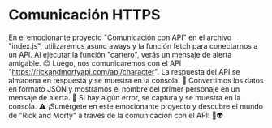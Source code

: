 # Comunicación HTTPS
En el emocionante proyecto "Comunicación con API" en el archivo "index.js", utilizaremos asunc aways y la función fetch para conectarnos a un API. Al ejecutar la función "cartero", verás un mensaje de alerta amigable. 😊 Luego, nos comunicaremos con el API "https://rickandmortyapi.com/api/character". La respuesta del API se almacena en respuesta y se muestra en la consola. 📡 Convertimos los datos en formato JSON y mostramos el nombre del primer personaje en un mensaje de alerta. 🌟 Si hay algún error, se captura y se muestra en la consola. ⚠️ ¡Sumérgete en este emocionante proyecto y descubre el mundo de "Rick and Morty" a través de la comunicación con el API! 🚀👽
